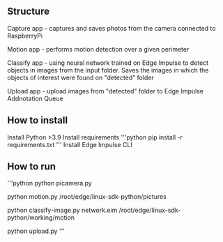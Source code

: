 Structure
---------------

Capture app - captures and saves photos from the camera connected to RaspberryPi

Motion app - performs motion detection over a given perimeter

Classify app - using neural network trained on Edge Impulse to detect objects in images from the input folder. Saves the images in which the objects of interest were found on "detected" folder

Upload app - upload images from "detected" folder to Edge Impulse Addnotation Queue


How to install
---------------
Install Python >3.9
Install requirements
'''python
pip install -r requirements.txt
'''
Install Edge Impulse CLI


How to run
---------------

'''python
python picamera.py

python motion.py /root/edge/linux-sdk-python/pictures

python classify-image.py network.eim /root/edge/linux-sdk-python/working/motion

python upload.py
'''
